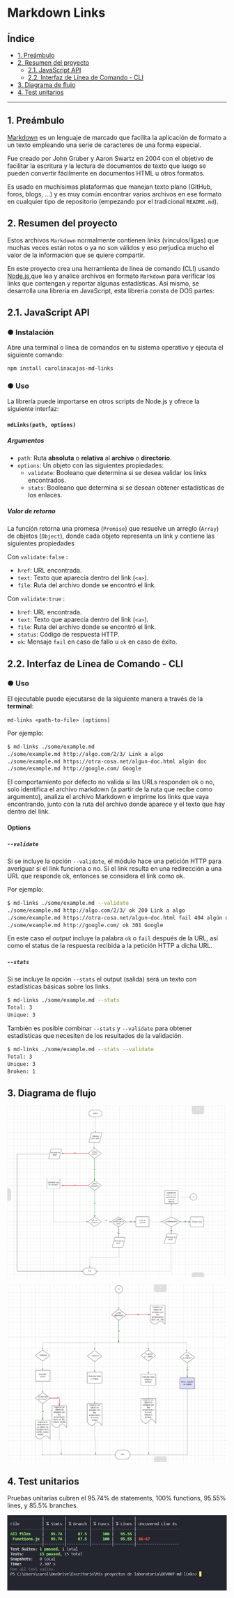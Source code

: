 # Markdown Links

## Índice

* [1. Preámbulo](#1-preámbulo)
* [2. Resumen del proyecto](#2-resumen-del-proyecto)
  * [2.1. JavaScript API](#21-javascript-api)
  * [2.2. Interfaz de Línea de Comando - CLI](#22-interfaz-de-línea-de-comando---cli)
* [3. Diagrama de flujo](#3-diagrama-de-flujo)
* [4. Test unitarios](#4-test-unitarios)





***

## 1. Preámbulo

[Markdown](https://es.wikipedia.org/wiki/Markdown) es un lenguaje de marcado que facilita la aplicación de formato a un texto empleando una serie de caracteres de una forma especial.

Fue creado por John Gruber y Aaron Swartz en 2004 con el objetivo de facilitar 
la escritura y la lectura de documentos de texto que luego se pueden convertir 
fácilmente en documentos HTML u otros formatos. 

Es usado en muchísimas plataformas que
manejan texto plano (GitHub, foros, blogs, ...) y es muy común
encontrar varios archivos en ese formato en cualquier tipo de repositorio
(empezando por el tradicional `README.md`).

## 2. Resumen del proyecto

Estos archivos `Markdown` normalmente contienen _links_ (vínculos/ligas) que
muchas veces están rotos o ya no son válidos y eso perjudica mucho el valor de
la información que se quiere compartir.

En este proyecto crea una herramienta de línea de comando (CLI) usando [Node.js](https://nodejs.org/),que lea y analice archivos en formato `Markdown` para verificar los links que contengan y reportar algunas estadísticas. Así mismo, se desarrolla una librería en JavaScript, esta librería consta de DOS partes:

## 2.1. JavaScript API

### ● Instalación

Abre una terminal o línea de comandos en tu sistema operativo y ejecuta el siguiente comando:
```
npm install carolinacajas-md-links
```
### ● Uso

La librería puede importarse en otros scripts de Node.js y ofrece la siguiente interfaz:

#### `mdLinks(path, options)`

##### Argumentos

* `path`: Ruta **absoluta** o **relativa** al **archivo** o **directorio**.
* `options`: Un objeto con las siguientes propiedades:
  - `validate`: Booleano que determina si se desea validar los links encontrados.
  - `stats`: Booleano que determina si se desean obtener estadísticas de los enlaces.
    
##### Valor de retorno

La función retorna una promesa (`Promise`) que resuelve un arreglo (`Array`) de objetos (`Object`), donde cada objeto representa un link y contiene
las siguientes propiedades

Con `validate:false` :

* `href`: URL encontrada.
* `text`: Texto que aparecía dentro del link (`<a>`).
* `file`: Ruta del archivo donde se encontró el link.

Con `validate:true` :

* `href`: URL encontrada.
* `text`: Texto que aparecía dentro del link (`<a>`).
* `file`: Ruta del archivo donde se encontró el link.
* `status`: Código de respuesta HTTP.
* `ok`: Mensaje `fail` en caso de fallo u `ok` en caso de éxito.

## 2.2. Interfaz de Línea de Comando - CLI

### ● Uso

El ejecutable puede ejecutarse de la siguiente manera a través de la **terminal**:

`md-links <path-to-file> [options]`

Por ejemplo:

```sh
$ md-links ./some/example.md
./some/example.md http://algo.com/2/3/ Link a algo
./some/example.md https://otra-cosa.net/algun-doc.html algún doc
./some/example.md http://google.com/ Google
```

El comportamiento por defecto no valida si las URLs responden ok o no, solo identifica el archivo markdown (a partir de la ruta que recibe como
argumento), analiza el archivo Markdown e imprime los links que vaya encontrando, junto con la ruta del archivo donde aparece y el texto que hay dentro del link.

#### Options

##### `--validate`

Si se incluye la opción `--validate`, el módulo hace una petición HTTP para averiguar si el link funciona o no. Si el link resulta en una redirección a una URL que responde ok, entonces se considera el link como ok.

Por ejemplo:

```sh
$ md-links ./some/example.md --validate
./some/example.md http://algo.com/2/3/ ok 200 Link a algo
./some/example.md https://otra-cosa.net/algun-doc.html fail 404 algún doc
./some/example.md http://google.com/ ok 301 Google
```

En este caso el _output_ incluye la palabra `ok` o `fail` después de la URL, así como el status de la respuesta recibida a la petición HTTP a dicha
URL.

##### `--stats`

Si se incluye la opción `--stats` el output (salida) será un texto con estadísticas básicas sobre los links.

```sh
$ md-links ./some/example.md --stats
Total: 3
Unique: 3
```

También es posible combinar `--stats` y `--validate` para obtener estadísticas que necesiten de los resultados de la validación.

```sh
$ md-links ./some/example.md --stats --validate
Total: 3
Unique: 3
Broken: 1
```
## 3. Diagrama de flujo

![Diagrama de flujo](./img/20.png)

![Diagrama de flujo](./img/21.png)

## 4. Test unitarios

Pruebas unitarias cubren el 95.74% de statements, 100% functions, 95.55% lines, y 85.5% branches.

![Test](./img/27.jpg)



